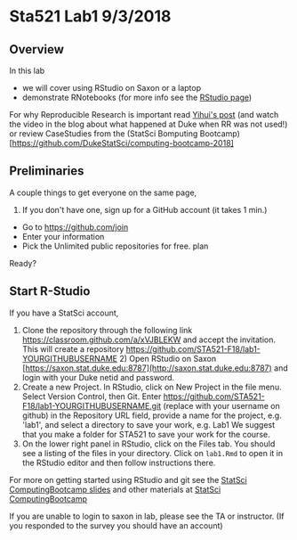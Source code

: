 
# Sta521 Lab1  9/3/2018

## Overview
 
In this lab 

* we will cover using RStudio on Saxon or a laptop
* demonstrate RNotebooks  (for more info see the [RStudio page](http://rmarkdown.rstudio.com/r_notebooks.html#version_control))


For why Reproducible Research is important read [Yihui's post](https://yihui.name/en/2012/06/enjoyable-reproducible-research/)  (and watch the video in the blog about what happened at Duke when RR was not used!) or review CaseStudies from the 
(StatSci Bomputing Bootcamp)[https://github.com/DukeStatSci/computing-bootcamp-2018]

## Preliminaries

A couple things to get everyone on the same page,

1. If you don't have one, sign up for a GitHub account (it takes 1 min.)

  * Go to https://github.com/join
  * Enter your information
  * Pick the Unlimited public repositories for free. plan

Ready?


## Start R-Studio

If you have a StatSci account,   
  
   1) Clone the repository through the following link https://classroom.github.com/a/xVJBLEKW
   and accept the invitation.  This will create a repository  https://github.com/STA521-F18/lab1-YOURGITHUBUSERNAME
    2) Open RStudio on Saxon  [https://saxon.stat.duke.edu:8787](http://saxon.stat.duke.edu:8787) and login with your Duke netid and password.
   3) Create a new Project.  In RStudio, click on New Project in the file menu.  Select Version Control, then Git. Enter https://github.com/STA521-F18/lab1-YOURGITHUBUSERNAME.git (replace with your username on github) in the  Repository URL field, provide a name for the project, e.g. 'lab1', and select a directory to save your work, e.g. Lab1    We suggest that you make a folder for STA521 to save your work for the course.
  4) On the lower right panel in RStudio, click on the Files tab. You should see a listing of the files in your directory. Click on `lab1.Rmd` to open it in the RStudio editor and then follow instructions there.  
  
  For more on getting started using RStudio and git see the [StatSci ComputingBootcamp slides](https://github.com/DukeStatSci/ComputingBootcamp2018/blob/master/slides/computing_bootcamp_2018.Rmd) and other materials at  [StatSci ComputingBootcamp](https://github.com/DukeStatSci/ComputingBootcamp2018/)
  
If you are unable to login to saxon in lab, please see the TA or instructor. (If you responded to the survey you should have an account)  
